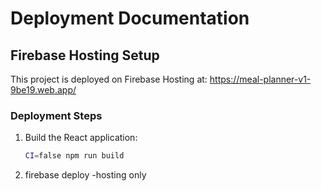 # Deployment Documentation

## Firebase Hosting Setup

This project is deployed on Firebase Hosting at: https://meal-planner-v1-9be19.web.app/

### Deployment Steps

1. Build the React application:
   ```bash
   CI=false npm run build

2. firebase deploy -hosting only